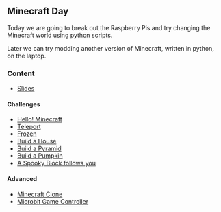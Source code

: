## Minecraft Day

Today we are going to break out the Raspberry Pis and try changing the Minecraft world
using python scripts.

Later we can try modding another version of Minecraft, written in python, on the laptop.


### Content

* [Slides](day-3.html)


#### Challenges

* [Hello! Minecraft](2.1-hello-world.md)
* [Teleport](2.1-teleport.md)
* [Frozen](2.1-frozen.md)
* [Build a House](2.3-build-a-house.md)
* [Build a Pyramid](2.4-build-a-pyramid.md)
* [Build a Pumpkin](2.5-pumpkin.md)
* [A Spooky Block follows you](2.5-creeper.md)
<!-- * [Build an Easter Egg](2.5-easter-egg.md) -->


#### Advanced

* [Minecraft Clone](3.1-minecraft-clone.md)
* [Microbit Game Controller](3.2-minecraft-microbit-game-controller.md)



